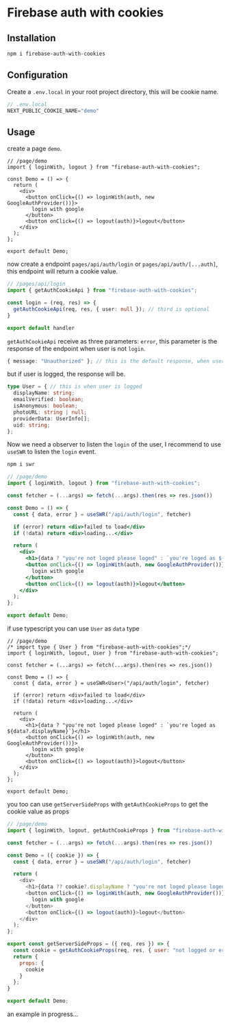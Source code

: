 # Firebase auth with cookies

## Installation

```bash
npm i firebase-auth-with-cookies
```

## Configuration

Create a `.env.local` in your root project directory, this will be cookie name.

```js
// .env.local
NEXT_PUBLIC_COOKIE_NAME="demo"
```

## Usage

create a page `demo`.

```tsx
// /page/demo
import { loginWith, logout } from "firebase-auth-with-cookies";

const Demo = () => {
  return (
    <div>
      <button onClick={() => loginWith(auth, new GoogleAuthProvider())}>
        login with google
      </button>
      <button onClick={() => logout(auth)}>logout</button>
    </div>
  );
};

export default Demo;
```

now create a endpoint `pages/api/auth/login` or `pages/api/auth/[...auth]`, this endpoint will return a cookie value.
```ts
// /pages/api/login
import { getAuthCookieApi } from "firebase-auth-with-cookies";

const login = (req, res) => {
  getAuthCookieApi(req, res, { user: null }); // third is optional
}

export default handler
```

`getAuthCookieApi` receive as three parameters: `error`, this parameter is the response of the endpoint when user is not `login`.
```ts
{ message: "Unauthorized" }; // this is the default response, when user not logged
```
but if user is logged, the response will be.
```ts
type User = { // this is when user is logged
  displayName: string;
  emailVerified: boolean;
  isAnonymous: boolean;
  photoURL: string | null;
  providerData: UserInfo[];
  uid: string;
};
```

Now we need a observer to listen the `login` of the user, I recommend to use `useSWR` to listen the `login` event.
```bash
npm i swr
```

```jsx
// /page/demo
import { loginWith, logout } from "firebase-auth-with-cookies";

const fetcher = (...args) => fetch(...args).then(res => res.json())

const Demo = () => {
  const { data, error } = useSWR("/api/auth/login", fetcher)

  if (error) return <div>failed to load</div>
  if (!data) return <div>loading...</div>

  return (
    <div>
      <h1>{data ? "you're not loged please loged" : `you're loged as ${data?.displayName}`}</h1>
      <button onClick={() => loginWith(auth, new GoogleAuthProvider())}>
        login with google
      </button>
      <button onClick={() => logout(auth)}>logout</button>
    </div>
  );
};

export default Demo;
```
if use typescript you can use `User` as `data` type
```tsx
// /page/demo
/* import type { User } from "firebase-auth-with-cookies";*/
import { loginWith, logout, User } from "firebase-auth-with-cookies";

const fetcher = (...args) => fetch(...args).then(res => res.json())

const Demo = () => {
  const { data, error } = useSWR<User>("/api/auth/login", fetcher)

  if (error) return <div>failed to load</div>
  if (!data) return <div>loading...</div>

  return (
    <div>
      <h1>{data ? "you're not loged please loged" : `you're loged as ${data?.displayName}`}</h1>
      <button onClick={() => loginWith(auth, new GoogleAuthProvider())}>
        login with google
      </button>
      <button onClick={() => logout(auth)}>logout</button>
    </div>
  );
};

export default Demo;
```

you too can use `getServerSideProps` with `getAuthCookieProps` to get the cookie value as props
```js
// /page/demo
import { loginWith, logout, getAuthCookieProps } from "firebase-auth-with-cookies";

const fetcher = (...args) => fetch(...args).then(res => res.json())

const Demo = ({ cookie }) => {
  const { data, error } = useSWR("/api/auth/login", fetcher)

  return (
    <div>
      <h1>{data ?? cookie?.displayName ? "you're not loged please loged" : `you're loged as ${data?.displayName}`}</h1>
      <button onClick={() => loginWith(auth, new GoogleAuthProvider())}>
        login with google
      </button>
      <button onClick={() => logout(auth)}>logout</button>
    </div>
  );
};

export const getServerSideProps = ({ req, res }) => {
  const cookie = getAuthCookieProps(req, res, { user: "not logged or error uwu" }); // too resive the parameterm, with user not logged
  return {
    props: {
      cookie 
    }
  };
}

export default Demo;
```

an example in progress...